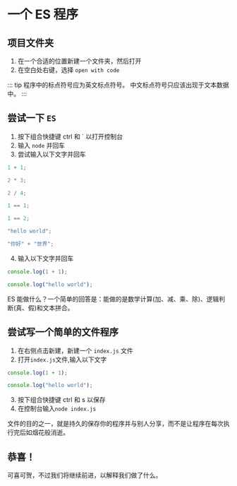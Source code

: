 # 一个 ES 程序

## 项目文件夹

1. 在一个合适的位置新建一个文件夹，然后打开
2. 在空白处右键，选择 `open with code`

::: tip
程序中的标点符号应为英文标点符号。
中文标点符号只应该出现于文本数据中。
:::

## 尝试一下 `ES`

1. 按下组合快捷键 ctrl 和 ` 以打开控制台
2. 输入 `node` 并回车
3. 尝试输入以下文字并回车

```ts
1 + 1;

2 * 3;

2 / 4;

1 == 1;

1 == 2;

"hello world";

"你好" + "世界";
```

4. 输入以下文字并回车

```ts
console.log(1 + 1);

console.log("hello world");
```

ES 能做什么？一个简单的回答是：能做的是数学计算(加、减、乘、除)、逻辑判断(真、假)和文本拼合。

## 尝试写一个简单的文件程序

1. 在右侧点击新建，新建一个 `index.js` 文件
2. 打开`index.js`文件,输入以下文字

```ts
console.log(1 + 1);

console.log("hello world");
```

3. 按下组合快捷键 ctrl 和 s 以保存
4. 在控制台输入`node index.js`

文件的目的之一，就是持久的保存你的程序并与别人分享，而不是让程序在每次执行完后如烟花般消逝。

## 恭喜！

可喜可贺，不过我们将继续前进，以解释我们做了什么。
